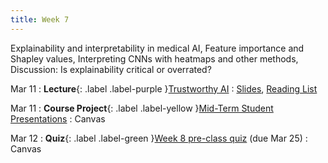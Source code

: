 ```yaml
---
title: Week 7
---
```


Explainability and interpretability in medical AI, Feature importance and Shapley values, Interpreting CNNs with heatmaps and other methods, Discussion: Is explainability critical or overrated?

Mar 11
: **Lecture**{: .label .label-purple }[Trustworthy AI](/AIM2/lectures/week07)
  : [Slides](#), [Reading List](/AIM2/lectures/week07)

Mar 11
: **Course Project**{: .label .label-yellow }[Mid-Term Student Presentations](#)
  : Canvas

Mar 12
: **Quiz**{: .label .label-green }[Week 8 pre-class quiz](#) (due Mar 25)
  : Canvas